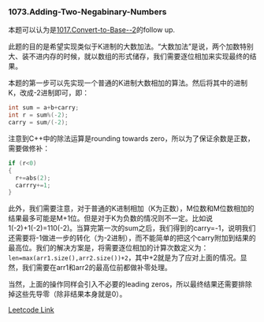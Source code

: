 ### 1073.Adding-Two-Negabinary-Numbers

本题可以认为是[1017.Convert-to-Base--2](https://github.com/wisdompeak/LeetCode/tree/master/Math/1017.Convert-to-Base--2)的follow up.

此题的目的是希望实现类似于K进制的大数加法。“大数加法”是说，两个加数特别大、装不进内存的时候，就以数组的形式储存，我们需要逐位相加来实现最终的结果。

本题的第一步可以先实现一个普通的K进制大数相加的算法。然后将其中的进制K，改成-2进制即可，即：
```cpp
int sum = a+b+carry;
int r = sum%(-2);
carry = sum/(-2);
```
注意到C++中的除法运算是rounding towards zero，所以为了保证余数是正数，需要做修补：
```cpp
if (r<0)
{
  r+=abs(2);
  carrry+=1;
}
```
此外，我们需要注意，对于普通的K进制相加（K为正数），M位数和M位数相加的结果最多可能是M+1位。但是对于K为负数的情况则不一定。比如说1(-2)+1(-2)=110(-2)。当算完第一次的sum之后，我们得到的carry=-1，说明我们还需要将-1做进一步的转化（为-2进制），而不能简单的把这个carry附加到结果的最高位。我们的解决方案是，将需要逐位相加的计算次数定义为：```len=max(arr1.size(),arr2.size())+2```，其中+2就是为了应对上面的情况。显然，我们需要在arr1和arr2的最高位前都做补零处理。

当然，上面的操作同样会引入不必要的leading zeros，所以最终结果还需要排除掉这些先导零（除非结果本身就是0）。


[Leetcode Link](https://leetcode.com/problems/adding-two-negabinary-numbers)